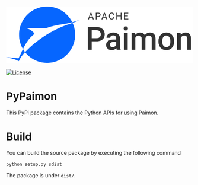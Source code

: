 ![Paimon](https://github.com/apache/paimon/blob/master/docs/static/paimon-simple.png)

[![License](https://img.shields.io/badge/license-Apache%202-4EB1BA.svg)](https://www.apache.org/licenses/LICENSE-2.0.html)

# PyPaimon

This PyPi package contains the Python APIs for using Paimon.
# Build

You can build the source package by executing the following command
```commandline
python setup.py sdist
```
The package is under `dist/`.
